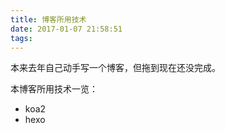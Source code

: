 ```yaml
---
title: 博客所用技术
date: 2017-01-07 21:58:51
tags:
---
```


本来去年自己动手写一个博客，但拖到现在还没完成。

<!-- more -->
本博客所用技术一览：
- koa2
- hexo